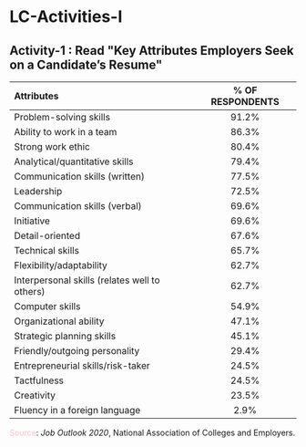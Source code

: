 #  LC-Activities-I

## Activity-1 : Read "Key Attributes Employers Seek on a Candidate’s Resume"


|**Attributes**|**% OF RESPONDENTS**|
|:--|:--:|
|Problem-solving skills|91.2%|
|Ability to work in a team|86.3%|
|Strong work ethic|80.4%|
|Analytical/quantitative skills|79.4%|
|Communication skills (written)|77.5%|
|Leadership|72.5%|
|Communication skills (verbal)|69.6%|
|Initiative|69.6%|
|Detail-oriented|67.6%|
|Technical skills|65.7%|
|Flexibility/adaptability|62.7%|
|Interpersonal skills (relates well to others)|62.7%|
|Computer skills|54.9%|
|Organizational ability|47.1%|
|Strategic planning skills|45.1%|
|Friendly/outgoing personality|29.4%|
|Entrepreneurial skills/risk-taker|24.5%|
|Tactfulness |24.5%|
|Creativity|23.5%|
|Fluency in a foreign language|2.9%|
	   
<span style="color:pink;">Source</span>: _Job Outlook 2020_, National Association of Colleges and Employers.